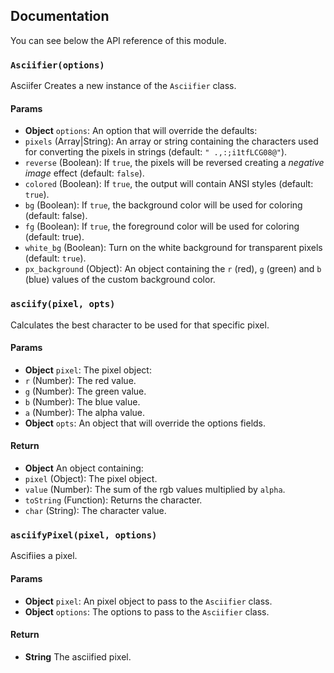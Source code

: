 ## Documentation

You can see below the API reference of this module.

### `Asciifier(options)`
Asciifer
Creates a new instance of the `Asciifier` class.

#### Params
- **Object** `options`: An option that will override the defaults:
 - `pixels` (Array|String): An array or string containing the characters used for converting the pixels in strings (default: `" .,:;i1tfLCG08@"`).
 - `reverse` (Boolean): If `true`, the pixels will be reversed creating a *negative image* effect (default: `false`).
 - `colored` (Boolean): If `true`, the output will contain ANSI styles (default: `true`).
 - `bg` (Boolean): If `true`, the background color will be used for coloring (default: false).
 - `fg` (Boolean): If `true`, the foreground color will be used for coloring (default: true).
 - `white_bg` (Boolean): Turn on the white background for transparent pixels (default: `true`).
 - `px_background` (Object): An object containing the `r` (red), `g` (green) and `b` (blue) values of the custom background color.

### `asciify(pixel, opts)`
Calculates the best character to be used for that specific pixel.

#### Params
- **Object** `pixel`: The pixel object:
 - `r` (Number): The red value.
 - `g` (Number): The green value.
 - `b` (Number): The blue value.
 - `a` (Number): The alpha value.
- **Object** `opts`: An object that will override the options fields.

#### Return
- **Object** An object containing:
 - `pixel` (Object): The pixel object.
 - `value` (Number): The sum of the rgb values multiplied by `alpha`.
 - `toString` (Function): Returns the character.
 - `char` (String): The character value.

### `asciifyPixel(pixel, options)`
Ascifiies a pixel.

#### Params
- **Object** `pixel`: An pixel object to pass to the `Asciifier` class.
- **Object** `options`: The options to pass to the `Asciifier` class.

#### Return
- **String** The asciified pixel.

